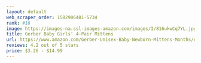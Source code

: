 ```yaml
---
layout: default 
﻿web_scraper_order: 1582906481-5734
rank: #16
image: https://images-na.ssl-images-amazon.com/images/I/816ukwCq7YL.jpg
title: Gerber Baby Girls' 4-Pair Mittens
url: https://www.amazon.com/Gerber-Unisex-Baby-Newborn-Mittens-Months/dp/B00PZVE384/ref=zg_mw_fashion_16?_encoding=UTF8&psc=1&refRID=66WPJ0NPG4B2ZT1JZ4BC
reviews: 4.2 out of 5 stars
price: $3.26 - $14.99
---
```

